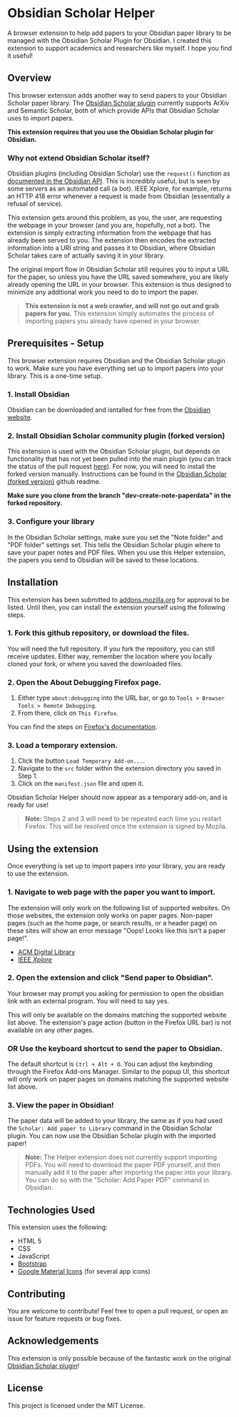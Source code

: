 # Obsidian Scholar Helper

A browser extension to help add papers to your Obsidian paper library to be managed with the Obsidian Scholar Plugin for Obsidian. I created this extension to support academics and researchers like myself. I hope you find it useful!

## Overview

This browser extension adds another way to send papers to your Obsidian Scholar paper library. The [Obsidian Scholar plugin](https://github.com/lolipopshock/obsidian-scholar) currently supports ArXiv and Semantic Scholar, both of which provide APIs that Obsidian Scholar uses to import papers.

**This extension requires that you use the Obsidian Scholar plugin for Obsidian.**

### Why not extend Obsidian Scholar itself?

Obsidian plugins (including Obsidian Scholar) use the `request()` function as [documented in the Obsidian API](https://docs.obsidian.md/Reference/TypeScript+API/request). This is incredibly useful, but is seen by some servers as an automated call (a bot). IEEE Xplore, for example, returns an HTTP 418 error whenever a request is made from Obsidian (essentially a refusal of service).

This extension gets around this problem, as you, the user, are requesting the webpage in your browser (and you are, hopefully, not a bot). The extension is simply extracting information from the webpage that has already been served to you. The extension then encodes the extracted information into a URI string and passes it to Obsidian, where Obsidian Scholar takes care of actually saving it in your library.

The original import flow in Obsidian Scholar still requires you to input a URL for the paper, so unless you have the URL saved somewhere, you are likely already opening the URL in your browser. This extension is thus designed to minimize any additional work you need to do to import the paper.

> **This extension is not a web crawler, and will not go out and grab papers for you.** This extension simply automates the process of importing papers you already have opened in your browser.

## Prerequisites - Setup

This browser extension requires Obsidian and the Obsidian Scholar plugin to work. Make sure you have everything set up to import papers into your library. This is a one-time setup.

### 1. Install Obsidian

Obsidian can be downloaded and isntalled for free from the [Obsidian website](https://obsidian.md/).

### 2. Install Obsidian Scholar community plugin (forked version)

This extension is used with the Obsidian Scholar plugin, but depends on functionality that has not yet been pulled into the main plugin (you can track the status of the pull request [here](https://github.com/lolipopshock/obsidian-scholar/pull/34)). For now, you will need to install the forked version manually. Instructions can be found in the [Obsidian Scholar (forked version)](https://github.com/MichaelKintscher/obsidian-scholar/tree/dev-create-note-paperdata) github readme.

**Make sure you clone from the branch "dev-create-note-paperdata" in the forked repository.**

### 3. Configure your library

In the Obsidian Scholar settings, make sure you set the "Note folder" and "PDF folder" settings set. This tells the Obsidian Scholar plugin where to save your paper notes and PDF files. When you use this Helper extension, the papers you send to Obsidian will be saved to these locations.

## Installation

This extension has been submitted to [addons.mozilla.org](https://addons.mozilla.org/) for approval to be listed. Until then, you can install the extension yourself using the following steps.

### 1. Fork this github repository, or download the files.

You will need the full repository. If you fork the repository, you can still receive updates. Either way, remember the location where you locally cloned your fork, or where you saved the downloaded files.

### 2. Open the About Debugging Firefox page.

1. Either type `about:debugging` into the URL bar, or go to `Tools > Browser Tools > Remote Debugging`.
2. From there, click on `This Firefox`.

You can find the steps on [Firefox's documentation](https://firefox-source-docs.mozilla.org/devtools-user/about_colon_debugging/index.html).

### 3. Load a temporary extension.

1. Click the button `Load Temporary Add-on...`.
2. Navigate to the `src` folder within the extension directory you saved in Step 1.
3. Click on the `manifest.json` file and open it.

Obsidian Scholar Helper should now appear as a temporary add-on, and is ready for use!

> **Note:** Steps 2 and 3 will need to be repeated each time you restart Firefox. This will be resolved once the extension is signed by Mozila.

## Using the extension

Once everything is set up to import papers into your library, you are ready to use the extension.

### 1. Navigate to web page with the paper you want to import.

The extension will only work on the following list of supported websites. On those websites, the extension only works on paper pages. Non-paper pages (such as the home page, or search results, or a header page) on these sites will show an error message "Oops! Looks like this isn't a paper page!".

 - [ACM Digital Library](https://dl.acm.org/)
 - [IEEE _Xplore_](https://ieeexplore.ieee.org/) 

### 2. Open the extension and click "Send paper to Obsidian".

Your browser may prompt you asking for permission to open the obsidian link with an external program. You will need to say yes.

This will only be available on the domains matching the supported website list above. The extension's page action (button in the Firefox URL bar) is not available on any other pages.

### OR Use the keyboard shortcut to send the paper to Obsidian.

The default shortcut is `Ctrl + Alt + O`. You can adjust the keybinding through the Firefox Add-ons Manager. Similar to the popup UI, this shortcut will only work on paper pages on domains matching the supported website list above.

### 3. View the paper in Obsidian!

The paper data will be added to your library, the same as if you had used the `Scholar: Add paper to Library` command in the Obsidian Scholar plugin. You can now use the Obsidian Scholar plugin with the imported paper!

> **Note:** The Helper extension does not currently support importing PDFs. You will need to download the paper PDF yourself, and then manually add it to the paper after importing the paper into your library. You can do so with the "Scholar: Add Paper PDF" command in Obsidian.

## Technologies Used

This extension uses the following:

- HTML 5
- CSS
- JavaScript
- [Bootstrap](https://getbootstrap.com/)
- [Google Material Icons](https://fonts.google.com/icons) (for several app icons)

## Contributing

You are welcome to contribute! Feel free to open a pull request, or open an issue for feature requests or bug fixes.

## Acknowledgements

This extension is only possible because of the fantastic work on the original [Obsidian Scholar plugin](https://github.com/lolipopshock/obsidian-scholar)!

## License

This project is licensed under the MIT License.
